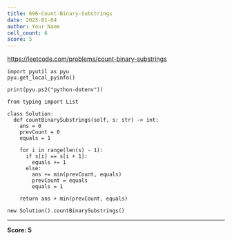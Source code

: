 ```yaml
---
title: 696-Count-Binary-Substrings
date: 2025-01-04
author: Your Name
cell_count: 6
score: 5
---
```


https://leetcode.com/problems/count-binary-substrings


```
import pyutil as pyu
pyu.get_local_pyinfo()
```


```
print(pyu.ps2("python-dotenv"))
```


```
from typing import List
```


```
class Solution:
  def countBinarySubstrings(self, s: str) -> int:
    ans = 0
    prevCount = 0
    equals = 1

    for i in range(len(s) - 1):
      if s[i] == s[i + 1]:
        equals += 1
      else:
        ans += min(prevCount, equals)
        prevCount = equals
        equals = 1

    return ans + min(prevCount, equals)
```


```
new Solution().countBinarySubstrings()
```


---
**Score: 5**